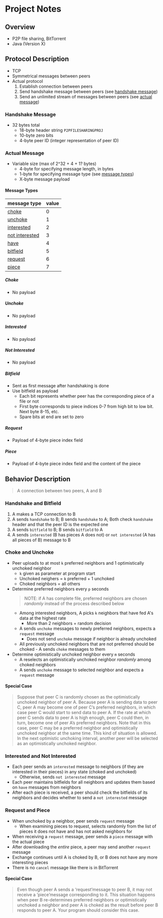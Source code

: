 # Project Notes

## Overview

- P2P file sharing, BitTorrent
- Java (Version X)

## Protocol Description

- TCP
- Symmetrical messages between peers
- Actual protocol
  1. Establish connection between peers
  2. Send handshake message between peers (see [handshake message](#handshake-message))
  3. Send an unlimited stream of messages between peers (see [actual message](#actual-message))

### Handshake Message

- 32 bytes total
  - 18-byte header string `P2PFILESHARINGPROJ`
  - 10-byte zero bits
  - 4-byte peer ID (integer representation of peer ID)

### Actual Message

- Variable size (max of 2^32 + 4 + 1? bytes)
  - 4-byte for specifying message length, in bytes
  - 1-byte for specifying message type (see [message types](#message-types))
  - X-byte message payload

#### Message Types

| message type                      | value |
| --------------------------------- | ----- |
| [choke](#choke)                   | 0     |
| [unchoke](#unchoke)               | 1     |
| [interested](#interested)         | 2     |
| [not interested](#not-interested) | 3     |
| [have](#have)                     | 4     |
| [bitfield](#bitfield)             | 5     |
| [request](#request)               | 6     |
| [piece](#piece)                   | 7     |

##### Choke

- No payload

##### Unchoke

- No payload

##### Interested

- No payload

##### Not Interested

- No payload

##### Bitfield

- Sent as first message after handshaking is done
- Use bitfield as payload
  - Each bit represents whether peer has the corresponding piece of a file or not
  - First byte corresponds to piece indices 0-7 from high bit to low bit. Next byte 8-15, etc.
  - Spare bits at end are set to zero

##### Request

- Payload of 4-byte piece index field

##### Piece

- Payload of 4-byte piece index field and the content of the piece

## Behavior Description

> A connection between two peers, A and B

### Handshake and Bitfield

1. A makes a TCP connection to B
2. A sends `handshake` to B; B sends `handshake` to A; Both check `handshake` header and that the peer ID is the expected one
3. A sends `bitfield` to B; B sends `bitfield` to A
4. A sends `interested` (B has pieces A does not) or `not interested` (A has all pieces of B) message to B

### Choke and Unchoke

- Peer uploads to at most `k` preferred neighbors and 1 optimistically unchoked neighbor
  - `k` given as parameter at program start
  - Unchoked neighers = `k` preferred + 1 unchoked
  - Choked neighbors = all others
- Determine preferred neighbors every `p` seconds
  > NOTE: if A has complete file, preferred neighbors are chosen _randomly_ instead of the process described below
  - Among interested neighbors, A picks `k` neighbors that have fed A's data at the highest rate
    - More than 2 neighbors = random decision
  - A sends `unchoke` messages to newly preferred neighbors, expects a `request` message
    - Does not send `unchoke` message if neighbor is already unchoked
  - All previously unchoked neighbors that are not preferred should be choked - A sends `choke` messages to them
- Determine optimistically unchoked neighbor every `m` seconds
  - A reselects an optimistically unchoked neighbor _randomly_ among choked neighbors
  - A sends `unchoke` message to selected neighbor and expects a `request` message

#### Special Case

> Suppose that peer C is randomly chosen as the optimistically unchoked neighbor of peer A. Because peer A is sending data to peer C, peer A may become one of peer C’s preferred neighbors, in which case peer C would start to send data to peer A. If the rate at which peer C sends data to peer A is high enough, peer C could then, in turn, become one of peer A’s preferred neighbors. Note that in this case, peer C may be a preferred neighbor and optimistically unchoked neighbor at the same time. This kind of situation is allowed. In the next optimistic unchoking interval, another peer will be selected as an optimistically unchoked neighbor.

### Interested and Not Interested

- Each peer sends an `interested` message to neighbors (if they are interested in their pieces) in any state (choked and unchoked)
  - Otherwise, sends `not interested` message
- Each peer maintains bitfields for all neighbors and updates them based on `have` messages from neighbors
- After each piece is received, a peer should check the bitfields of its neighbors and decides whether to send a `not interested` message

### Request and Piece

- When unchoked by a neighbor, peer sends `request` message
  - When examining pieces to request, selects randomly from the list of pieces it does not have and has not asked neighbors for
- When receiving a `request` message, peer sends a `piece` message with the actual piece
- After downloading the _entire_ piece, a peer may send another `request` message
- Exchange continues until A is choked by B, or B does not have any more interesting pieces
- There is no `cancel` message like there is in BitTorrent

#### Special Case

> Even though peer A sends a ‘request’message to peer B, it may not receive a ‘piece’message corresponding to it. This situation happens when peer B re-determines preferred neighbors or optimistically unchoked a neighbor and peer A is choked as the result before peer B responds to peer A. Your program should consider this case.
